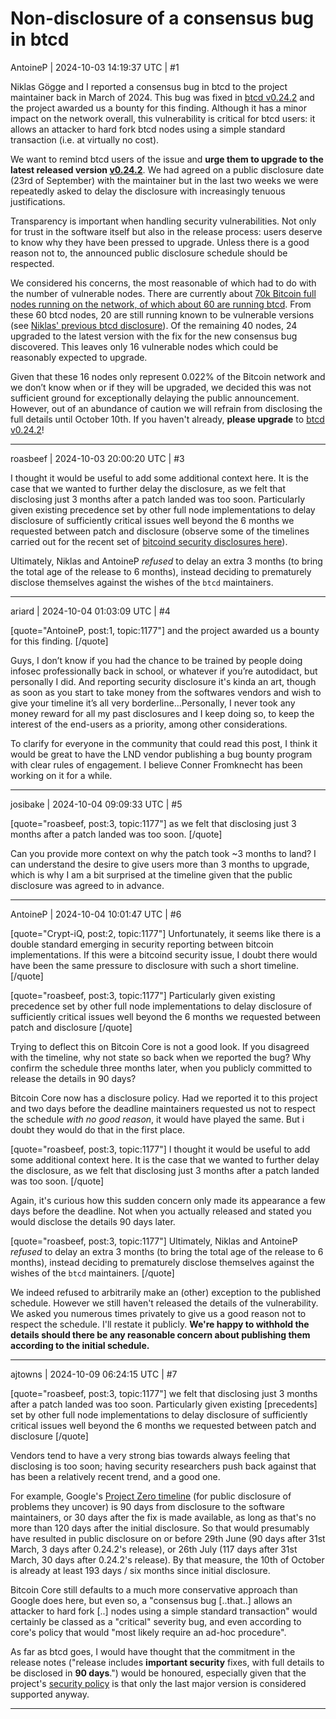 # Non-disclosure of a consensus bug in btcd

AntoineP | 2024-10-03 14:19:37 UTC | #1

Niklas Gögge and I reported a consensus bug in btcd to the project maintainer back in March of 2024. This bug was fixed in [btcd v0.24.2](https://github.com/btcsuite/btcd/releases/tag/v0.24.2) and the project awarded us a bounty for this finding. Although it has a minor impact on the network overall, this vulnerability is critical for btcd users: it allows an attacker to hard fork btcd nodes using a simple standard transaction (i.e. at virtually no cost).

We want to remind btcd users of the issue and **urge them to upgrade to the latest released version [v0.24.2](https://github.com/btcsuite/btcd/releases/tag/v0.24.2)**. We had agreed on a public disclosure date (23rd of September) with the maintainer but in the last two weeks we were repeatedly asked to delay the disclosure with increasingly tenuous justifications.

Transparency is important when handling security vulnerabilities. Not only for trust in the software itself but also in the release process: users deserve to know why they have been pressed to upgrade. Unless there is a good reason not to, the announced public disclosure schedule should be respected.

We considered his concerns, the most reasonable of which had to do with the number of vulnerable nodes. There are currently about [70k Bitcoin full nodes running on the network, of which about 60 are running btcd](https://luke.dashjr.org/programs/bitcoin/files/charts/software.html). From these 60 btcd nodes, 20 are still running known to be vulnerable versions (see [Niklas' previous btcd disclosure](https://delvingbitcoin.org/t/disclosure-btcd-consensus-bugs-due-to-usage-of-signed-transaction-version/455)). Of the remaining 40 nodes, 24 upgraded to the latest version with the fix for the new consensus bug discovered. This leaves only 16 vulnerable nodes which could be reasonably expected to upgrade.

Given that these 16 nodes only represent 0.022% of the Bitcoin network and we don’t know when or if they will be upgraded, we decided this was not sufficient ground for exceptionally delaying the public announcement. However, out of an abundance of caution we will refrain from disclosing the full details until October 10th. If you haven't already, **please upgrade** to [btcd v0.24.2](https://github.com/btcsuite/btcd/releases/tag/v0.24.2)!

-------------------------

roasbeef | 2024-10-03 20:00:20 UTC | #3

I thought it would be useful to add some additional context here. It is the case that
we wanted to further delay the disclosure, as we felt that disclosing just 3
months after a patch landed was too soon. Particularly given existing
precedence set by other full node implementations to delay disclosure of
sufficiently critical issues well beyond the 6 months we requested between patch
and disclosure (observe some of the timelines carried out for the recent set of
[bitcoind security disclosures
here](https://bitcoincore.org/en/security-advisories/)).

Ultimately, Niklas and AntoineP _refused_ to delay an extra 3 months (to bring
the total age of the release to 6 months), instead deciding to prematurely
disclose themselves against the wishes of the `btcd` maintainers.

-------------------------

ariard | 2024-10-04 01:03:09 UTC | #4

[quote="AntoineP, post:1, topic:1177"]
and the project awarded us a bounty for this finding.
[/quote]

Guys, I don’t know if you had the chance to be trained by people doing infosec professionally back in school, or whatever if you’re autodidact, but personally I did. And reporting security disclosure it's kinda an art, though as soon as you start to take money from the softwares vendors and wish to give your timeline it’s all very borderline…Personally, I never took any money reward for all my past disclosures and I keep doing so, to keep the interest of the end-users as a priority, among other considerations.

To clarify for everyone in the community that could read this post, I think it would be great to have the LND vendor publishing a bug bounty program with clear rules of engagement. I believe Conner Fromknecht has been working on it for a while.

-------------------------

josibake | 2024-10-04 09:09:33 UTC | #5

[quote="roasbeef, post:3, topic:1177"]
as we felt that disclosing just 3 months after a patch landed was too soon.
[/quote]

Can you provide more context on why the patch took ~3 months to land? I can understand the desire to give users more than 3 months to upgrade, which is why I am a bit surprised at the timeline given that the public disclosure was agreed to in advance.

-------------------------

AntoineP | 2024-10-04 10:01:47 UTC | #6

[quote="Crypt-iQ, post:2, topic:1177"]
Unfortunately, it seems like there is a double standard emerging in security reporting between bitcoin implementations. If this were a bitcoind security issue, I doubt there would have been the same pressure to disclosure with such a short timeline.
[/quote]

[quote="roasbeef, post:3, topic:1177"]
Particularly given existing precedence set by other full node implementations to delay disclosure of sufficiently critical issues well beyond the 6 months we requested between patch and disclosure
[/quote]

Trying to deflect this on Bitcoin Core is not a good look. If you disagreed with the timeline, why not state so back when we reported the bug? Why confirm the schedule three months later, when you publicly committed to release the details in 90 days?

Bitcoin Core now has a disclosure policy. Had we reported it to this project and two days before the deadline maintainers requested us not to respect the schedule *with no good reason*, it would have played the same. But i doubt they would do that in the first place.

[quote="roasbeef, post:3, topic:1177"]
I thought it would be useful to add some additional context here. It is the case that we wanted to further delay the disclosure, as we felt that disclosing just 3 months after a patch landed was too soon.
[/quote]

Again, it's curious how this sudden concern only made its appearance a few days before the deadline. Not when you actually released and stated you would disclose the details 90 days later.

[quote="roasbeef, post:3, topic:1177"]
Ultimately, Niklas and AntoineP *refused* to delay an extra 3 months (to bring the total age of the release to 6 months), instead deciding to prematurely disclose themselves against the wishes of the `btcd` maintainers.
[/quote]

We indeed refused to arbitrarily make an (other) exception to the published schedule. However we still haven't released the details of the vulnerability. We asked you numerous times privately to give us a good reason not to respect the schedule. I'll restate it publicly. **We're happy to withhold the details should there be any reasonable concern about publishing them according to the initial schedule.**

-------------------------

ajtowns | 2024-10-09 06:24:15 UTC | #7

[quote="roasbeef, post:3, topic:1177"]
we felt that disclosing just 3 months after a patch landed was too soon. Particularly given existing [precedents] set by other full node implementations to delay disclosure of sufficiently critical issues well beyond the 6 months we requested between patch and disclosure
[/quote]

Vendors tend to have a very strong bias towards always feeling that disclosing is too soon; having security researchers push back against that has been a relatively recent trend, and a good one.

For example, Google's [Project Zero timeline](https://googleprojectzero.blogspot.com/p/vulnerability-disclosure-faq.html) (for public disclosure of problems they uncover) is 90 days from disclosure to the software maintainers, or 30 days after the fix is made available, as long as that's no more than 120 days after the initial disclosure. So that would presumably have resulted in public disclosure on or before 29th June (90 days after 31st March, 3 days after 0.24.2's release), or 26th July (117 days after 31st March, 30 days after 0.24.2's release). By that measure, the 10th of October is already at least 193 days / six months since initial disclosure.

Bitcoin Core still defaults to a much more conservative approach than Google does here, but even so, a "consensus bug [..that..] allows an attacker to hard fork [..] nodes using a simple standard transaction" would certainly be classed as a "critical" severity bug, and even according to core's policy that would "most likely require an ad-hoc procedure".

As far as btcd goes, I would have thought that the commitment in the release notes ("release includes **important security** fixes, with full details to be disclosed in **90 days**.") would be honoured, especially given that the project's [security policy](https://github.com/btcsuite/btcd/?tab=security-ov-file) is that only the last major version is considered supported anyway.

-------------------------

